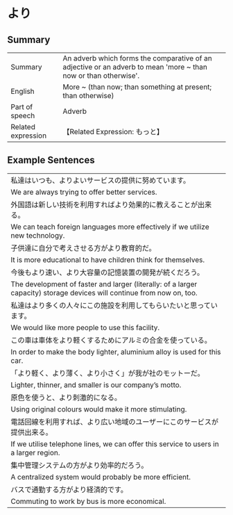 # より

## Summary

<table><tr>   <td>Summary</td>   <td>An adverb which forms the comparative of an adjective or an adverb to mean 'more ~ than now or than otherwise'.</td></tr><tr>   <td>English</td>   <td>More ~ (than now; than something at present; than otherwise)</td></tr><tr>   <td>Part of speech</td>   <td>Adverb</td></tr><tr>   <td>Related expression</td>   <td>【Related Expression: もっと】</td></tr></table>

## Example Sentences

<table><tr><td>私達はいつも、よりよいサービスの提供に努めています。</td></tr><tr><td>We are always trying to offer better services.</td></tr><tr><td>外国語は新しい技術を利用すればより効果的に教えることが出来る。</td></tr><tr><td>We can teach foreign languages more effectively if we utilize new technology.</td></tr><tr><td>子供達に自分で考えさせる方がより教育的だ。</td></tr><tr><td>It is more educational to have children think for themselves.</td></tr><tr><td>今後もより速い、より大容量の記憶装置の開発が続くだろう。</td></tr><tr><td>The development of faster and larger (literally: of a larger capacity) storage devices will continue from now on, too.</td></tr><tr><td>私達はより多くの人々にこの施設を利用してもらいたいと思っています。</td></tr><tr><td>We would like more people to use this facility.</td></tr><tr><td>この車は車体をより軽くするためにアルミの合金を使っている。</td></tr><tr><td>In order to make the body lighter, aluminium alloy is used for this car.</td></tr><tr><td>「より軽く、より薄く、より小さく」が我が社のモットーだ。</td></tr><tr><td>Lighter, thinner, and smaller is our company’s motto.</td></tr><tr><td>原色を使うと、より刺激的になる。</td></tr><tr><td>Using original colours would make it more stimulating.</td></tr><tr><td>電話回線を利用すれば、より広い地域のユーザーにこのサービスが提供出来る。</td></tr><tr><td>If we utilise telephone lines, we can offer this service to users in a larger region.</td></tr><tr><td>集中管理システムの方がより効率的だろう。</td></tr><tr><td>A centralized system would probably be more efficient.</td></tr><tr><td>バスで通勤する方がより経済的です。</td></tr><tr><td>Commuting to work by bus is more economical.</td></tr></table>

